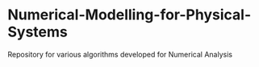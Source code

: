 # Numerical-Modelling-for-Physical-Systems
Repository for various algorithms developed for Numerical Analysis
